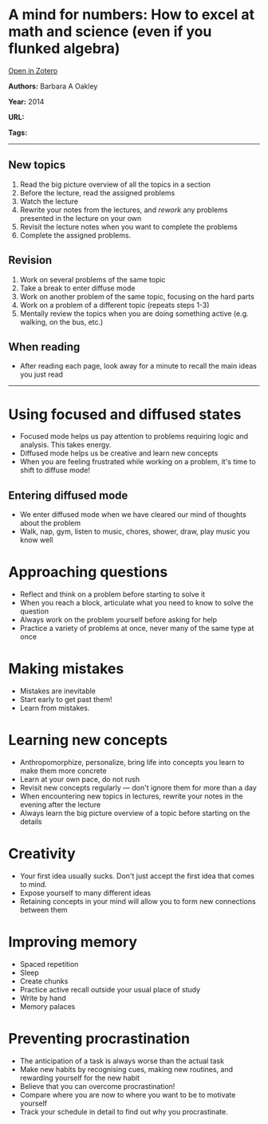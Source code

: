# A mind for numbers: How to excel at math and science (even if you flunked algebra)
[Open in Zotero](zotero://select/items/@Oakley_2014)

**Authors:** Barbara A Oakley

**Year:** 2014

**URL:** 

**Tags:**

---
## New topics

1.  Read the big picture overview of all the topics in a section
2.  Before the lecture, read the assigned problems
3.  Watch the lecture
4.  Rewrite your notes from the lectures, and _rework_ any problems presented in the lecture on your own
5.  Revisit the lecture notes when you want to complete the problems
6.  Complete the assigned problems.

## Revision

1.  Work on several problems of the same topic
2.  Take a break to enter diffuse mode
3.  Work on another problem of the same topic, focusing on the hard parts
4.  Work on a problem of a different topic (repeats steps 1-3)
5.  Mentally review the topics when you are doing something active (e.g. walking, on the bus, etc.)

## When reading

-   After reading each page, look away for a minute to recall the main ideas you just read

---

# Using focused and diffused states

-   Focused mode helps us pay attention to problems requiring logic and analysis. This takes energy.
-   Diffused mode helps us be creative and learn new concepts
-   When you are feeling frustrated while working on a problem, it's time to shift to diffuse mode!

## Entering diffused mode

-   We enter diffused mode when we have cleared our mind of thoughts about the problem
-   Walk, nap, gym, listen to music, chores, shower, draw, play music you know well

# Approaching questions

-   Reflect and think on a problem before starting to solve it
-   When you reach a block, articulate what you need to know to solve the question
-   Always work on the problem yourself before asking for help
-   Practice a variety of problems at once, never many of the same type at once

# Making mistakes

-   Mistakes are inevitable
-   Start early to get past them!
-   Learn from mistakes.

# Learning new concepts

-   Anthropomorphize, personalize, bring life into concepts you learn to make them more concrete
-   Learn at your own pace, do not rush
-   Revisit new concepts regularly — don't ignore them for more than a day
-   When encountering new topics in lectures, rewrite your notes in the evening after the lecture
-   Always learn the big picture overview of a topic before starting on the details

# Creativity

-   Your first idea usually sucks. Don't just accept the first idea that comes to mind.
-   Expose yourself to many different ideas
-   Retaining concepts in your mind will allow you to form new connections between them

# Improving memory

-   Spaced repetition
-   Sleep
-   Create chunks
-   Practice active recall outside your usual place of study
-   Write by hand
-   Memory palaces

# Preventing procrastination

-   The anticipation of a task is always worse than the actual task
-   Make new habits by recognising cues, making new routines, and rewarding yourself for the new habit
-   Believe that you can overcome procrastination!
-   Compare where you are now to where you want to be to motivate yourself
-   Track your schedule in detail to find out why you procrastinate.